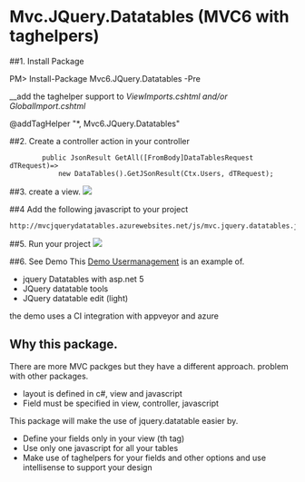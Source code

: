 # Mvc.JQuery.Datatables (MVC6 with taghelpers)

##1. Install Package

PM> Install-Package Mvc6.JQuery.Datatables -Pre

__add the taghelper support to _ViewImports.cshtml and/or _GlobalImport.cshtml__

@addTagHelper "*, Mvc6.JQuery.Datatables"

##2. Create a controller action in your controller 
```
        public JsonResult GetAll([FromBody]DataTablesRequest dTRequest)=>
            new DataTables().GetJSonResult(Ctx.Users, dTRequest);
```

##3. create a view.
![](http://snag.gy/10cQg.jpg)


##4 Add the following javascript to your project
```
http://mvcjquerydatatables.azurewebsites.net/js/mvc.jquery.datatables.js
```
##5. Run your project
![](http://snag.gy/aETVt.jpg)

##6. See Demo
This [Demo Usermanagement](http://mvcjquerydatatables.azurewebsites.net) is an example of.
* jquery Datatables with asp.net 5
* JQuery datatable tools
* JQuery datatable edit (light)

the demo uses a CI integration with appveyor and azure


## Why this package.
There are more MVC packges but they have a different approach.
problem with other packages.
* layout is defined in c#, view and javascript
* Field must be specified in view, controller, javascript

This package will make the use of jquery.datatable easier by.
* Define your fields only in your view (th tag)
* Use only one javascript for all your tables
* Make use of taghelpers for your fields and other options and use intellisense to support your design

